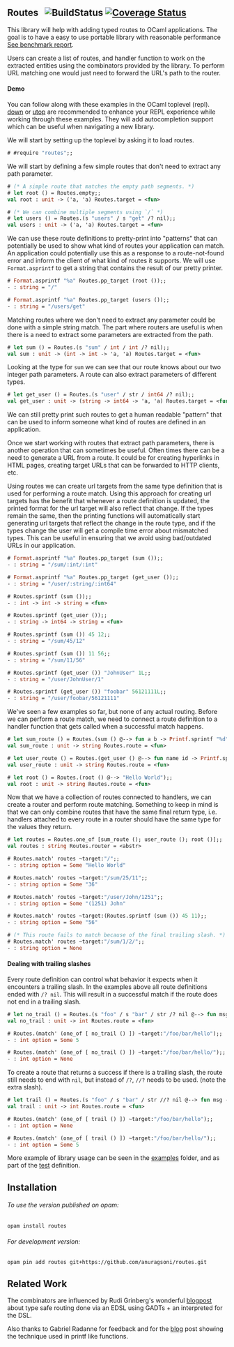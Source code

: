 ## Routes &nbsp; ![BuildStatus](https://github.com/anuragsoni/routes/workflows/RoutesTest/badge.svg) [![Coverage Status](https://coveralls.io/repos/github/anuragsoni/routes/badge.svg?branch=master)](https://coveralls.io/github/anuragsoni/routes?branch=master)

This library will help with adding typed routes to OCaml applications.
The goal is to have a easy to use portable library with
reasonable performance [See benchmark report](https://anuragsoni.github.io/routes/bench/main.html).

Users can create a list of routes, and handler function to work
on the extracted entities using the combinators provided by
the library. To perform URL matching one would just need to forward
the URL's path to the router.

#### Demo

You can follow along with these examples in the OCaml toplevel (repl).
[down](https://github.com/dbuenzli/down) or [utop](https://github.com/ocaml-community/utop) are recommended to enhance
your REPL experience while working through these examples. They will add autocompletion support
which can be useful when navigating a new library.

We will start by setting up the toplevel by asking it to load routes.

```ocaml
# #require "routes";;
```

We will start by defining a few simple routes that don't need to extract any path parameter.

```ocaml
# (* A simple route that matches the empty path segments. *)
# let root () = Routes.empty;;
val root : unit -> ('a, 'a) Routes.target = <fun>

# (* We can combine multiple segments using `/` *)
# let users () = Routes.(s "users" / s "get" /? nil);;
val users : unit -> ('a, 'a) Routes.target = <fun>
```

We can use these route definitions to pretty-print into "patterns" that can potentially be used
to show what kind of routes your application can match. An application could potentially use this
as a response to a route-not-found error and inform the client of what kind of routes it supports.
We will use `Format.asprintf` to get a string that contains the result of our pretty printer.

```ocaml
# Format.asprintf "%a" Routes.pp_target (root ());;
- : string = "/"

# Format.asprintf "%a" Routes.pp_target (users ());;
- : string = "/users/get"
```

Matching routes where we don't need to extract any parameter could be done with a simple string match.
The part where routers are useful is when there is a need to extract some parameters are extracted from the
path.

```ocaml
# let sum () = Routes.(s "sum" / int / int /? nil);;
val sum : unit -> (int -> int -> 'a, 'a) Routes.target = <fun>
```

Looking at the type for `sum` we can see that our route knows about our two integer path parameters.
A route can also extract parameters of different types.

```ocaml
# let get_user () = Routes.(s "user" / str / int64 /? nil);;
val get_user : unit -> (string -> int64 -> 'a, 'a) Routes.target = <fun>
```

We can still pretty print such routes to get a human readable "pattern" that can be used to inform
someone what kind of routes are defined in an application.


Once we start working with routes that extract path parameters, there is another operation that can sometimes
be useful. Often times there can be a need to generate a URL from a route. It could be for creating
hyperlinks in HTML pages, creating target URLs that can be forwarded to HTTP clients, etc.


Using routes we can create url targets from the same type definition that is used for performing a route match.
Using this approach for creating url targets has the benefit that whenever a route definition is updated,
the printed format for the url target will also reflect that change. If the types remain the same,
then the printing functions will automatically start generating url targets that
reflect the change in the route type, and if the types change the user will get a compile time error about mismatched
types. This can be useful in ensuring that we avoid using bad/outdated URLs in our application.

```ocaml
# Format.asprintf "%a" Routes.pp_target (sum ());;
- : string = "/sum/:int/:int"

# Format.asprintf "%a" Routes.pp_target (get_user ());;
- : string = "/user/:string/:int64"

# Routes.sprintf (sum ());;
- : int -> int -> string = <fun>

# Routes.sprintf (get_user ());;
- : string -> int64 -> string = <fun>

# Routes.sprintf (sum ()) 45 12;;
- : string = "/sum/45/12"

# Routes.sprintf (sum ()) 11 56;;
- : string = "/sum/11/56"

# Routes.sprintf (get_user ()) "JohnUser" 1L;;
- : string = "/user/JohnUser/1"

# Routes.sprintf (get_user ()) "foobar" 56121111L;;
- : string = "/user/foobar/56121111"
```

We've seen a few examples so far, but none of any actual routing. Before we can perform a route match,
we need to connect a route definition to a handler function that gets called when a successful match happens.

```ocaml
# let sum_route () = Routes.(sum () @--> fun a b -> Printf.sprintf "%d" (a + b));;
val sum_route : unit -> string Routes.route = <fun>

# let user_route () = Routes.(get_user () @--> fun name id -> Printf.sprintf "(%Ld) %s" id name);;
val user_route : unit -> string Routes.route = <fun>

# let root () = Routes.(root () @--> "Hello World");;
val root : unit -> string Routes.route = <fun>
```

Now that we have a collection of routes connected to handlers, we can create a router and perform route matching.
Something to keep in mind is that we can only combine routes that have the same final return type, i.e. handlers
attached to every route in a router should have the same type for the values they return.

```ocaml
# let routes = Routes.one_of [sum_route (); user_route (); root ()];;
val routes : string Routes.router = <abstr>

# Routes.match' routes ~target:"/";;
- : string option = Some "Hello World"

# Routes.match' routes ~target:"/sum/25/11";;
- : string option = Some "36"

# Routes.match' routes ~target:"/user/John/1251";;
- : string option = Some "(1251) John"

# Routes.match' routes ~target:(Routes.sprintf (sum ()) 45 11);;
- : string option = Some "56"

# (* This route fails to match because of the final trailing slash. *)
# Routes.match' routes ~target:"/sum/1/2/";;
- : string option = None
```

#### Dealing with trailing slashes

Every route definition can control what behavior it expects when it encounters
a trailing slash. In the examples above all route definitions ended with
`/? nil`. This will result in a successful match if the route does not end in a trailing slash.

```ocaml
# let no_trail () = Routes.(s "foo" / s "bar" / str /? nil @--> fun msg -> String.length msg);;
val no_trail : unit -> int Routes.route = <fun>

# Routes.(match' (one_of [ no_trail () ]) ~target:"/foo/bar/hello");;
- : int option = Some 5

# Routes.(match' (one_of [ no_trail () ]) ~target:"/foo/bar/hello/");;
- : int option = None
```

To create a route that returns a success if there is a trailing slash, the route still needs to
end with `nil`, but instead of `/?`, `//?` needs to be used. (note the extra slash).

```ocaml
# let trail () = Routes.(s "foo" / s "bar" / str //? nil @--> fun msg -> String.length msg);;
val trail : unit -> int Routes.route = <fun>

# Routes.(match' (one_of [ trail () ]) ~target:"/foo/bar/hello");;
- : int option = None

# Routes.(match' (one_of [ trail () ]) ~target:"/foo/bar/hello/");;
- : int option = Some 5
```

More example of library usage can be seen in the [examples](./example) folder,
and as part of the [test](./test/routing_test.ml) definition.

## Installation

###### To use the version published on opam:
```
opam install routes
```

###### For development version:
```
opam pin add routes git+https://github.com/anuragsoni/routes.git
```

## Related Work

The combinators are influenced by Rudi Grinberg's wonderful [blogpost](http://rgrinberg.com/posts/primitive-type-safe-routing/) about
type safe routing done via an EDSL using GADTs + an interpreted for the DSL.

Also thanks to Gabriel Radanne for feedback and for the [blog](https://drup.github.io/2016/08/02/difflists/) post showing the technique
used in printf like functions.

